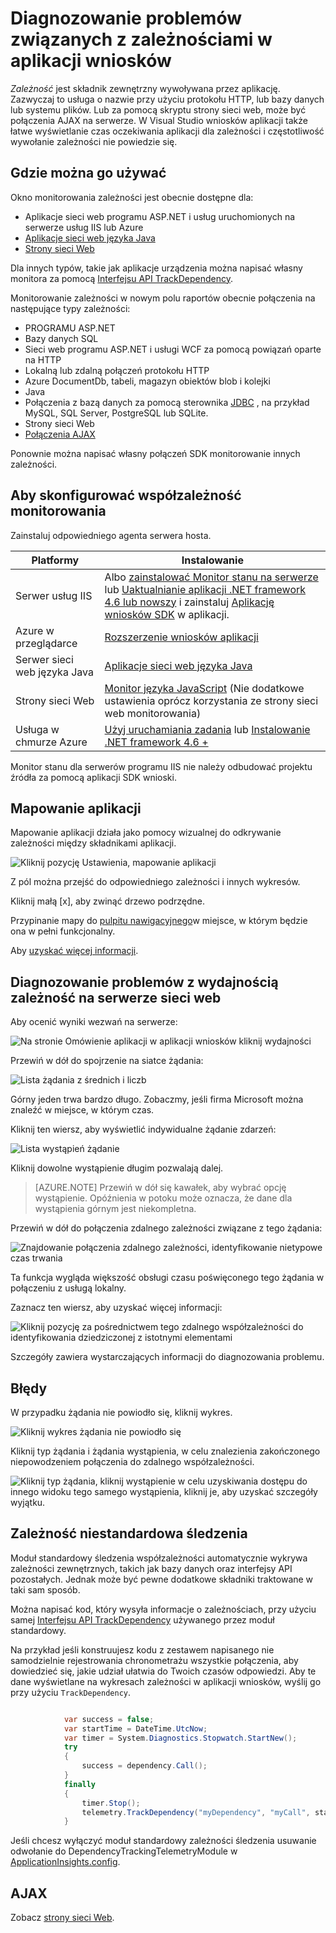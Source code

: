 <properties 
    pageTitle="Diagnozowanie problemów związanych z zależnościami w aplikacji wniosków" 
    description="Znajdowanie błędów i spadek wydajności spowodowany współzależności" 
    services="application-insights" 
    documentationCenter=""
    authors="alancameronwills" 
    manager="douge"/>

<tags 
    ms.service="application-insights" 
    ms.workload="tbd" 
    ms.tgt_pltfrm="ibiza" 
    ms.devlang="na" 
    ms.topic="article" 
    ms.date="05/12/2016" 
    ms.author="awills"/>
 
# <a name="diagnosing-issues-with-dependencies-in-application-insights"></a>Diagnozowanie problemów związanych z zależnościami w aplikacji wniosków


*Zależność* jest składnik zewnętrzny wywoływana przez aplikację. Zazwyczaj to usługa o nazwie przy użyciu protokołu HTTP, lub bazy danych lub systemu plików. Lub za pomocą skryptu strony sieci web, może być połączenia AJAX na serwerze. W Visual Studio wniosków aplikacji także łatwe wyświetlanie czas oczekiwania aplikacji dla zależności i częstotliwość wywołanie zależności nie powiedzie się.

## <a name="where-you-can-use-it"></a>Gdzie można go używać

Okno monitorowania zależności jest obecnie dostępne dla:

* Aplikacje sieci web programu ASP.NET i usług uruchomionych na serwerze usług IIS lub Azure
* [Aplikacje sieci web języka Java](app-insights-java-agent.md)
* [Strony sieci Web](https://azure.microsoft.com/blog/ajax-collection-in-application-insights/)

Dla innych typów, takie jak aplikacje urządzenia można napisać własny monitora za pomocą [Interfejsu API TrackDependency](app-insights-api-custom-events-metrics.md#track-dependency).

Monitorowanie zależności w nowym polu raportów obecnie połączenia na następujące typy zależności:

* PROGRAMU ASP.NET
 * Bazy danych SQL
 * Sieci web programu ASP.NET i usługi WCF za pomocą powiązań oparte na HTTP
 * Lokalną lub zdalną połączeń protokołu HTTP
 * Azure DocumentDb, tabeli, magazyn obiektów blob i kolejki
* Java
 * Połączenia z bazą danych za pomocą sterownika [JDBC](http://docs.oracle.com/javase/7/docs/technotes/guides/jdbc/) , na przykład MySQL, SQL Server, PostgreSQL lub SQLite.
* Strony sieci Web
 * [Połączenia AJAX](app-insights-javascript.md)

Ponownie można napisać własny połączeń SDK monitorowanie innych zależności.

## <a name="to-set-up-dependency-monitoring"></a>Aby skonfigurować współzależność monitorowania

Zainstaluj odpowiedniego agenta serwera hosta.

Platformy | Instalowanie
---|---
Serwer usług IIS | Albo [zainstalować Monitor stanu na serwerze](app-insights-monitor-performance-live-website-now.md) lub [Uaktualnianie aplikacji .NET framework 4.6 lub nowszy](http://go.microsoft.com/fwlink/?LinkId=528259) i zainstaluj [Aplikację wniosków SDK](app-insights-asp-net.md) w aplikacji.
Azure w przeglądarce | [Rozszerzenie wniosków aplikacji](app-insights-azure-web-apps.md)
Serwer sieci web języka Java | [Aplikacje sieci web języka Java](app-insights-java-agent.md)
Strony sieci Web | [Monitor języka JavaScript](app-insights-javascript.md) (Nie dodatkowe ustawienia oprócz korzystania ze strony sieci web monitorowania)
Usługa w chmurze Azure |  [Użyj uruchamiania zadania](app-insights-cloudservices.md#dependencies) lub [Instalowanie .NET framework 4.6 +](../cloud-services/cloud-services-dotnet-install-dotnet.md)  

Monitor stanu dla serwerów programu IIS nie należy odbudować projektu źródła za pomocą aplikacji SDK wnioski. 

## <a name="application-map"></a>Mapowanie aplikacji

Mapowanie aplikacji działa jako pomocy wizualnej do odkrywanie zależności między składnikami aplikacji. 

![Kliknij pozycję Ustawienia, mapowanie aplikacji](./media/app-insights-dependencies/08.png)

Z pól można przejść do odpowiedniego zależności i innych wykresów.

Kliknij małą [x], aby zwinąć drzewo podrzędne.

Przypinanie mapy do [pulpitu nawigacyjnego](app-insights-dashboards.md)w miejsce, w którym będzie ona w pełni funkcjonalny.

Aby [uzyskać więcej informacji](app-insights-app-map.md).

## <a name="diagnosis"></a>Diagnozowanie problemów z wydajnością zależność na serwerze sieci web

Aby ocenić wyniki wezwań na serwerze:

![Na stronie Omówienie aplikacji w aplikacji wniosków kliknij wydajności](./media/app-insights-dependencies/01-performance.png)

Przewiń w dół do spojrzenie na siatce żądania:

![Lista żądania z średnich i liczb](./media/app-insights-dependencies/02-reqs.png)

Górny jeden trwa bardzo długo. Zobaczmy, jeśli firma Microsoft można znaleźć w miejsce, w którym czas.

Kliknij ten wiersz, aby wyświetlić indywidualne żądanie zdarzeń:


![Lista wystąpień żądanie](./media/app-insights-dependencies/03-instances.png)

Kliknij dowolne wystąpienie długim pozwalają dalej.

> [AZURE.NOTE] Przewiń w dół się kawałek, aby wybrać opcję wystąpienie. Opóźnienia w potoku może oznacza, że dane dla wystąpienia górnym jest niekompletna.

Przewiń w dół do połączenia zdalnego zależności związane z tego żądania:

![Znajdowanie połączenia zdalnego zależności, identyfikowanie nietypowe czas trwania](./media/app-insights-dependencies/04-dependencies.png)

Ta funkcja wygląda większość obsługi czasu poświęconego tego żądania w połączeniu z usługą lokalny. 

Zaznacz ten wiersz, aby uzyskać więcej informacji:


![Kliknij pozycję za pośrednictwem tego zdalnego współzależności do identyfikowania dziedziczonej z istotnymi elementami](./media/app-insights-dependencies/05-detail.png)

Szczegóły zawiera wystarczających informacji do diagnozowania problemu.



## <a name="failures"></a>Błędy

W przypadku żądania nie powiodło się, kliknij wykres.

![Kliknij wykres żądania nie powiodło się](./media/app-insights-dependencies/06-fail.png)

Kliknij typ żądania i żądania wystąpienia, w celu znalezienia zakończonego niepowodzeniem połączenia do zdalnego współzależności.


![Kliknij typ żądania, kliknij wystąpienie w celu uzyskiwania dostępu do innego widoku tego samego wystąpienia, kliknij je, aby uzyskać szczegóły wyjątku.](./media/app-insights-dependencies/07-faildetail.png)


## <a name="custom-dependency-tracking"></a>Zależność niestandardowa śledzenia

Moduł standardowy śledzenia współzależności automatycznie wykrywa zależności zewnętrznych, takich jak bazy danych oraz interfejsy API pozostałych. Jednak może być pewne dodatkowe składniki traktowane w taki sam sposób. 

Można napisać kod, który wysyła informacje o zależnościach, przy użyciu samej [Interfejsu API TrackDependency](app-insights-api-custom-events-metrics.md#track-dependency) używanego przez moduł standardowy.

Na przykład jeśli konstruujesz kodu z zestawem napisanego nie samodzielnie rejestrowania chronometrażu wszystkie połączenia, aby dowiedzieć się, jakie udział ułatwia do Twoich czasów odpowiedzi. Aby te dane wyświetlane na wykresach zależności w aplikacji wniosków, wyślij go przy użyciu `TrackDependency`.

```C#

            var success = false;
            var startTime = DateTime.UtcNow;
            var timer = System.Diagnostics.Stopwatch.StartNew();
            try
            {
                success = dependency.Call();
            }
            finally
            {
                timer.Stop();
                telemetry.TrackDependency("myDependency", "myCall", startTime, timer.Elapsed, success);
            }
```

Jeśli chcesz wyłączyć moduł standardowy zależności śledzenia usuwanie odwołanie do DependencyTrackingTelemetryModule w [ApplicationInsights.config](app-insights-configuration-with-applicationinsights-config.md).


## <a name="ajax"></a>AJAX

Zobacz [strony sieci Web](app-insights-javascript.md).


 